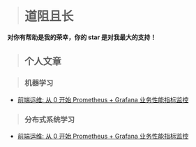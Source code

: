 ># 道阻且长

**对你有帮助是我的荣幸，你的 star 是对我最大的支持！**

>## 个人文章

>### 机器学习

- [前端运维: 从 0 开始 Prometheus + Grafana 业务性能指标监控](https://github.com/SunshowerC/blog/issues/21)

>### 分布式系统学习

- [前端运维: 从 0 开始 Prometheus + Grafana 业务性能指标监控](https://github.com/SunshowerC/blog/issues/21)